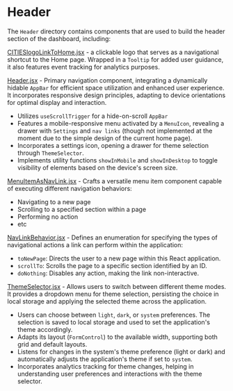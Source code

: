 # Header

The `Header` directory contains components that are used to build the header section of the dashboard, including:

[CITIESlogoLinkToHome.jsx](CITIESlogoLinkToHome.jsx) - a clickable logo that serves as a navigational shortcut to the Home page. Wrapped in a `Tooltip` for added user guidance, it also features event tracking for analytics purposes.

[Header.jsx](Header.jsx) - Primary navigation component, integrating a dynamically hidable `AppBar` for efficient space utilization and enhanced user experience. It incorporates responsive design principles, adapting to device orientations for optimal display and interaction.

- Utilizes `useScrollTrigger` for a hide-on-scroll `AppBar`
- Features a mobile-responsive menu activated by a `MenuIcon`, revealing a drawer with `Settings` and `nav links` (though not implemented at the moment due to the simple design of the current home page).
- Incorporates a settings icon, opening a drawer for theme selection through `ThemeSelector`.
- Implements utility functions `showInMobile` and `showInDesktop` to toggle visibility of elements based on the device's screen size.

[MenuItemAsNavLink.jsx](MenuItemAsNavLink.jsx) - Crafts a versatile menu item component capable of executing different navigation behaviors:
- Navigating to a new page
- Scrolling to a specified section within a page
- Performing no action
- etc

[NavLinkBehavior.jsx](NavLinkBehavior.jsx) - Defines an enumeration for specifying the types of navigational actions a link can perform within the application:

- `toNewPage`: Directs the user to a new page within this React application.
- `scrollTo`: Scrolls the page to a specific section identified by an ID.
- `doNothing`: Disables any action, making the link non-interactive.

[ThemeSelector.jsx](ThemeSelector.jsx) - Allows users to switch between different theme modes. It provides a dropdown menu for theme selection, persisting the choice in local storage and applying the selected theme across the application.

- Users can choose between `light`, `dark`, or `system` preferences. The selection is saved to local storage and used to set the application's theme accordingly.
- Adapts its layout (`FormControl`) to the available width, supporting both grid and default layouts.
- Listens for changes in the system's theme preference (light or dark) and automatically adjusts the application's theme if set to `system`.
- Incorporates analytics tracking for theme changes, helping in understanding user preferences and interactions with the theme selector.


